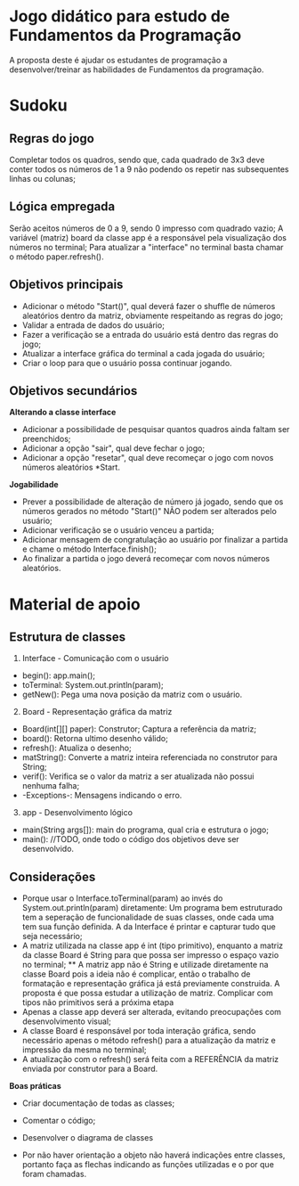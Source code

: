 # Jogo didático para estudo de Fundamentos da Programação
A proposta deste é ajudar os estudantes de programação a desenvolver/treinar as habilidades de Fundamentos da programação.

# Sudoku
## Regras do jogo
Completar todos os quadros, sendo que, cada quadrado de 3x3 deve conter todos os números de 1 a 9
não podendo os repetir nas subsequentes linhas ou colunas; 

## Lógica empregada
Serão aceitos números de 0 a 9, sendo 0 impresso com quadrado vazio;
A variável (matriz) board da classe app é a responsável pela visualização dos números no terminal;
Para atualizar a "interface" no terminal basta chamar o método paper.refresh().

## Objetivos principais
 - Adicionar o método "Start()", qual deverá fazer o shuffle de números aleatórios dentro da matriz, obviamente respeitando as regras do jogo;
 - Validar a entrada de dados do usuário;
 - Fazer a verificação se a entrada do usuário está dentro das regras do jogo;
 - Atualizar a interface gráfica do terminal a cada jogada do usuário;
 - Criar o loop para que o usuário possa continuar jogando.
 
## Objetivos secundários
 **Alterando a classe interface**
 - Adicionar a possibilidade de pesquisar quantos quadros ainda faltam ser preenchidos;
 - Adicionar a opção "sair", qual deve fechar o jogo;
 - Adicionar a opção "resetar", qual deve recomeçar o jogo com novos números aleatórios *Start.

 **Jogabilidade**
 - Prever a possibilidade de alteração de número já jogado, sendo que os números gerados no método "Start()" NÃO podem ser alterados pelo usuário; 
 - Adicionar verificação se o usuário venceu a partida;
 - Adicionar mensagem de congratulação ao usuário por finalizar a partida e chame o método Interface.finish();
 - Ao finalizar a partida o jogo deverá recomeçar com novos números aleatórios.

 
# Material de apoio
## Estrutura de classes
1. Interface - Comunicação com o usuário
 * begin(): app.main();
 * toTerminal: System.out.println(param);
 * getNew(): Pega uma nova posição da matriz com o usuário.

2. Board - Representação gráfica da matriz
 * Board(int[][] paper): Construtor; Captura a referência da matriz;
 * board(): Retorna ultimo desenho válido;
 * refresh(): Atualiza o desenho;
 * matString(): Converte a matriz inteira referenciada no construtor para String;
 * verif(): Verifica se o valor da matriz a ser atualizada não possui nenhuma falha;
 * -Exceptions-: Mensagens indicando o erro.

3. app - Desenvolvimento lógico
 * main(String args[]): main do programa, qual cria e estrutura o jogo;
 * main(): //TODO, onde todo o código dos objetivos deve ser desenvolvido.

## Considerações
* Porque usar o Interface.toTerminal(param) ao invés do System.out.println(param) diretamente: Um programa bem estruturado tem a seperação de funcionalidade de suas classes, onde cada uma tem sua função definida. A da Interface é printar e capturar tudo que seja necessário;
* A matriz utilizada na classe app é int (tipo primitivo), enquanto a matriz da classe Board é String para que possa ser impresso o espaço vazio no terminal;
** A matriz app não é String e utilizade diretamente na classe Board pois a ideia não é complicar, então o trabalho de formatação e representação gráfica já está previamente construida. A proposta é que possa estudar a utilização de matriz. Complicar com tipos não primitivos será a próxima etapa
* Apenas a classe app deverá ser alterada, evitando preocupações com desenvolvimento visual;
* A classe Board é responsável por toda interação gráfica, sendo necessário apenas o método
refresh() para a atualização da matriz e impressão da mesma no terminal;
* A atualização com o refresh() será feita com a REFERÊNCIA da matriz enviada por construtor para a Board.


 **Boas práticas**
 - Criar documentação de todas as classes;
 - Comentar o código;

 - Desenvolver o diagrama de classes
  * Por não haver orientação a objeto não haverá indicações entre classes, portanto faça as flechas indicando as funções utilizadas e o por que foram chamadas.
